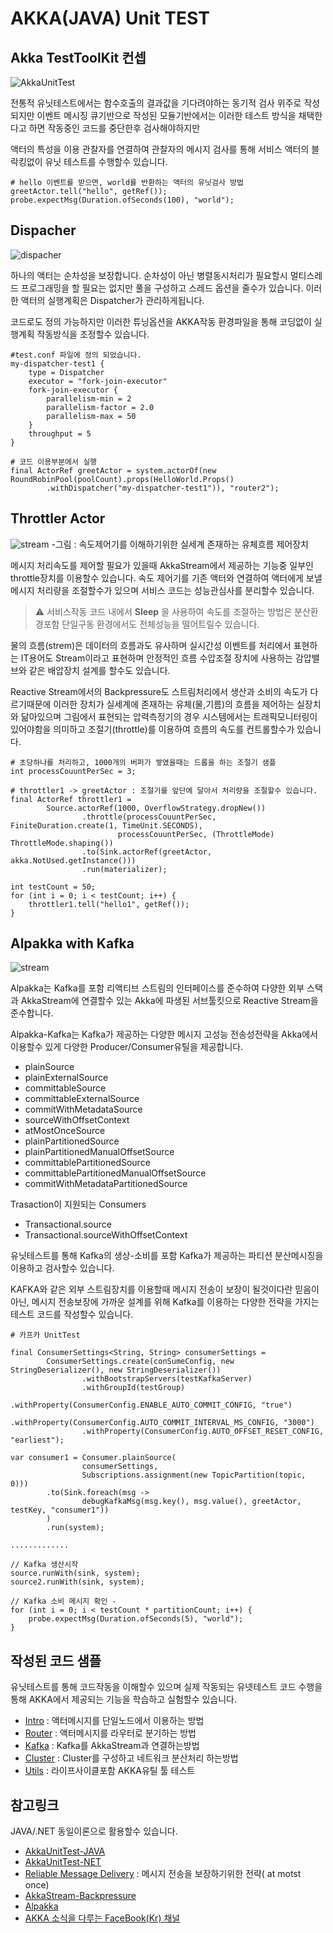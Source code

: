 # AKKA(JAVA) Unit TEST

## Akka TestToolKit 컨셉

![AkkaUnitTest](../../../../../../../doc/akkatest.png)

전통적 유닛테스트에서는 함수호출의 결과값을 기다려야하는 동기적 검사 위주로 작성되지만
이벤트 메시징 큐기반으로 작성된 모듈기반에서는 이러한 테스트 방식을 채택한다고 하면
작동중인 코드를 중단한후 검사해야하지만

액터의 특성을 이용 관찰자를 연결하여 관찰자의 메시지 검사를 통해 서비스 액터의 블락킹없이 유닛 테스트를 수행할수 있습니다.

    # hello 이벤트를 받으면, world를 반환하는 액터의 유닛검사 방법
    greetActor.tell("hello", getRef());
    probe.expectMsg(Duration.ofSeconds(100), "world");

## Dispacher

![dispacher](../../../../../../../doc/dispacher.png)

하나의 액터는 순차성을 보장합니다. 순차성이 아닌 병렬동시처리가 필요할시  멀티스레드 프로그래밍을 할 필요는 없지만
풀을 구성하고 스레드 옵션을 줄수가 있습니다. 이러한 액터의 실행계획은 Dispatcher가 관리하게됩니다.


코드로도 정의 가능하지만 이러한 튜닝옵션을 AKKA작동 환경파일을 통해 코딩없이 실행계획 작동방식을 조정할수 있습니다.


    #test.conf 파일에 정의 되었습니다.
    my-dispatcher-test1 { 
        type = Dispatcher 
        executor = "fork-join-executor" 
        fork-join-executor { 
            parallelism-min = 2 
            parallelism-factor = 2.0 
            parallelism-max = 50
        }
        throughput = 5
    }

    # 코드 이용부분에서 실행
    final ActorRef greetActor = system.actorOf(new RoundRobinPool(poolCount).props(HelloWorld.Props()
            .withDispatcher("my-dispatcher-test1")), "router2");

## Throttler Actor

![stream](../../../../../../../doc/stream.png)
-그림 : 속도제어기를 이해하기위한 실세계 존재하는 유체흐름 제어장치

메시지 처리속도를 제어할 필요가 있을때 AkkaStream에서 제공하는 기능중 일부인 throttle장치를 이용할수 있습니다.
속도 제어기를 기존 액터와 연결하여 액터에게 보낼 메시지 처리량을 조절할수가 있으며 서비스 코드는 성능관심사를 분리할수 있습니다.

> :warning: 서비스작동 코드 내에서 **Sleep** 을 사용하여 속도를 조절하는 방법은 분산환경포함 단일구동 환경에서도 전체성능을 떨어트릴수 있습니다.  

물의 흐름(strem)은 데이터의 흐름과도 유사하며 실시간성 이벤트를 처리에서 표현하는 IT용어도 Stream이라고 표현하며
안정적인 흐름 수압조절 장치에 사용하는 감압밸브와 같은 배압장치 설계를 할수도 있습니다.


Reactive Stream에서의 Backpressure도 스트림처리에서 생산과 소비의 속도가 다르기때문에 이러한 장치가 실세계에 존재하는 유체(물,기름)의 흐름을 제어하는 실장치와 닮아있으며
그림에서 표현되는 압력측정기의 경우 시스템에서는 트래픽모니터링이 있어야함을 의미하고 조절기(throttle)를 이용하여 흐름의 속도를 컨트롤할수가 있습니다.

    # 초당하나를 처리하고, 1000개의 버퍼가 쌓였을때는 드롭을 하는 조절기 샘플
    int processCouuntPerSec = 3; 

    # throttler1 -> greetActor : 조절기를 앞단에 달아서 처리량을 조절할수 있습니다.
    final ActorRef throttler1 =
            Source.actorRef(1000, OverflowStrategy.dropNew())
                    .throttle(processCouuntPerSec, FiniteDuration.create(1, TimeUnit.SECONDS),
                            processCouuntPerSec, (ThrottleMode) ThrottleMode.shaping())
                    .to(Sink.actorRef(greetActor, akka.NotUsed.getInstance()))
                    .run(materializer);

    int testCount = 50;
    for (int i = 0; i < testCount; i++) {
        throttler1.tell("hello1", getRef()); 
    }

## Alpakka with Kafka

![stream](../../../../../../../doc/alpakka.png)

Alpakka는 Kafka를 포함 리액티브 스트림의 인터페이스를 준수하여 다양한 외부 스택과 AkkaStream에 연결할수 있는
Akka에 파생된 서브툴킷으로 Reactive Stream을 준수합니다.

Alpakka-Kafka는 Kafka가 제공하는 다양한 메시지 고성능 전송성전략을 Akka에서 이용할수 있게 다양한 Producer/Consumer유틸을 제공합니다.


- plainSource
- plainExternalSource
- committableSource
- committableExternalSource
- commitWithMetadataSource
- sourceWithOffsetContext
- atMostOnceSource
- plainPartitionedSource
- plainPartitionedManualOffsetSource
- committablePartitionedSource
- committablePartitionedManualOffsetSource
- commitWithMetadataPartitionedSource

Trasaction이 지원되는 Consumers
- Transactional.source
- Transactional.sourceWithOffsetContext

유닛테스트를 통해  Kafka의 생상-소비를 포함 Kafka가 제공하는 파티션 분산메시징을 이용하고 검사할수 있습니다.

KAFKA와 같은 외부 스트림장치를 이용할때 메시지 전송이 보장이 될것이다란 믿음이 아닌, 메시지 전송보장에 가까운 설계를 위해 Kafka를 이용하는 다양한 전략을 가지는 테스트 코드를 작성할수 있습니다.  


```
# 카프카 UnitTest

final ConsumerSettings<String, String> consumerSettings =
        ConsumerSettings.create(conSumeConfig, new StringDeserializer(), new StringDeserializer())
                .withBootstrapServers(testKafkaServer)
                .withGroupId(testGroup)
                .withProperty(ConsumerConfig.ENABLE_AUTO_COMMIT_CONFIG, "true")
                .withProperty(ConsumerConfig.AUTO_COMMIT_INTERVAL_MS_CONFIG, "3000")
                .withProperty(ConsumerConfig.AUTO_OFFSET_RESET_CONFIG, "earliest");                

var consumer1 = Consumer.plainSource(
                consumerSettings,
                Subscriptions.assignment(new TopicPartition(topic, 0)))
        .to(Sink.foreach(msg ->
                debugKafkaMsg(msg.key(), msg.value(), greetActor, testKey, "consumer1"))
        )
        .run(system);

.............        
        
// Kafka 생산시작
source.runWith(sink, system);
source2.runWith(sink, system);

// Kafka 소비 메시지 확인 -
for (int i = 0; i < testCount * partitionCount; i++) {
    probe.expectMsg(Duration.ofSeconds(5), "world");
}        
```

## 작성된 코드 샘플

유닛테스트를 통해 코드작동을 이해할수 있으며 실제 작동되는 유넷테스트 코드 수행을통해 AKKA에서 제공되는 기능을 학습하고 실험할수 있습니다.

- [Intro](./intro) : 액터메시지를 단일노드에서 이용하는 방법
- [Router](./router) : 액터메시지를 라우터로 분기하는 방법
- [Kafka](../alpakka/kafka) : Kafka를 AkkaStream과 연결하는방법
- [Cluster](./cluster) : Cluster를 구성하고 네트워크 분산처리 하는방법
- [Utils](./utils) : 라이프사이클포함 AKKA유틸 툴 테스트

## 참고링크

JAVA/.NET 동일이론으로 활용할수 있습니다.    

- [AkkaUnitTest-JAVA](https://doc.akka.io/docs/akka/current/testing.html)
- [AkkaUnitTest-NET](https://getakka.net/articles/actors/testing-actor-systems.html)
- [Reliable Message Delivery](https://getakka.net/articles/actors/reliable-delivery.html) : 메시지 전송을 보장하기위한 전략( at motst once)
- [AkkaStream-Backpressure](https://blog.rockthejvm.com/akka-streams-backpressure/)
- [Alpakka](https://doc.akka.io/docs/alpakka/current/index.html)
- [AKKA 소식을 다루는 FaceBook(Kr) 채널](https://www.facebook.com/groups/akkalabs)
